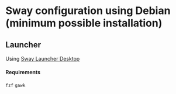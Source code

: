 # Sway configuration using Debian (minimum possible installation)


## Launcher
Using [Sway Launcher Desktop](https://github.com/Biont/sway-launcher-desktop)

#### Requirements 
`fzf` `gawk`

